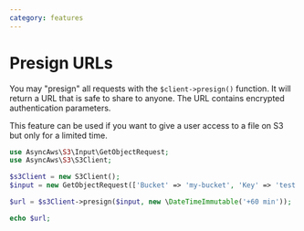 ```yaml
---
category: features
---
```


# Presign URLs

You may "presign" all requests with the `$client->presign()` function. It will return
a URL that is safe to share to anyone. The URL contains encrypted authentication
parameters.

This feature can be used if you want to give a user access to a file on S3 but only
for a limited time.

```php
use AsyncAws\S3\Input\GetObjectRequest;
use AsyncAws\S3\S3Client;

$s3Client = new S3Client();
$input = new GetObjectRequest(['Bucket' => 'my-bucket', 'Key' => 'test']);

$url = $s3Client->presign($input, new \DateTimeImmutable('+60 min'));

echo $url;
```
